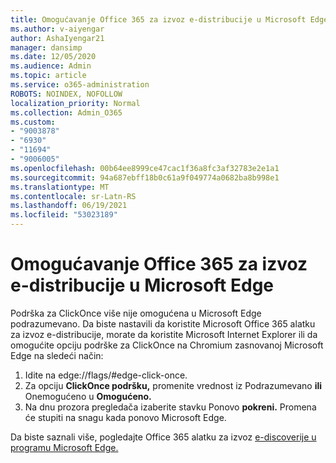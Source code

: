 ```yaml
---
title: Omogućavanje Office 365 za izvoz e-distribucije u Microsoft Edge
ms.author: v-aiyengar
author: AshaIyengar21
manager: dansimp
ms.date: 12/05/2020
ms.audience: Admin
ms.topic: article
ms.service: o365-administration
ROBOTS: NOINDEX, NOFOLLOW
localization_priority: Normal
ms.collection: Admin_O365
ms.custom:
- "9003878"
- "6930"
- "11694"
- "9006005"
ms.openlocfilehash: 00b64ee8999ce47cac1f36a8fc3af32783e2e1a1
ms.sourcegitcommit: 94a687ebff18b0c61a9f049774a0682ba8b998e1
ms.translationtype: MT
ms.contentlocale: sr-Latn-RS
ms.lasthandoff: 06/19/2021
ms.locfileid: "53023189"
---
```

# <a name="enable-office-365-ediscovery-export-tool-in-microsoft-edge"></a>Omogućavanje Office 365 za izvoz e-distribucije u Microsoft Edge

Podrška za ClickOnce više nije omogućena u Microsoft Edge podrazumevano. Da biste nastavili da koristite Microsoft Office 365 alatku za izvoz e-distribucije, morate da koristite Microsoft Internet Explorer ili da omogućite opciju podrške za ClickOnce na Chromium zasnovanoj Microsoft Edge na sledeći način:

1. Idite na edge://flags/#edge-click-once.
1. Za opciju **ClickOnce podršku,** promenite vrednost iz Podrazumevano **ili** Onemogućeno u **Omogućeno.** 
1. Na dnu prozora pregledača izaberite stavku Ponovo **pokreni.** Promena će stupiti na snagu kada ponovo Microsoft Edge.

Da biste saznali više, pogledajte Office 365 alatku za izvoz [e-discoverije u programu Microsoft Edge.](https://go.microsoft.com/fwlink/?linkid=2111611)
